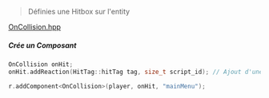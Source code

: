 >Définies une Hitbox sur l'entity

[OnCollision.hpp](../../engine/include/components/OnCollision.hpp)

##### Crée un Composant

```C++
OnCollision onHit;
onHit.addReaction(HitTag::hitTag tag, size_t script_id); // Ajout d'une réaction. La fonction référencé par script_id sera proc lorsqu'une collision avec une entité possédant le hitTag précisé a lieu.

r.addComponent<OnCollision>(player, onHit, "mainMenu");
```
